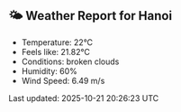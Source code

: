 <!-- WEATHER-START -->
## 🌤 Weather Report for Hanoi

- Temperature: 22°C
- Feels like: 21.82°C
- Conditions: broken clouds
- Humidity: 60%
- Wind Speed: 6.49 m/s

Last updated: 2025-10-21 20:26:23 UTC
<!-- WEATHER-END -->

